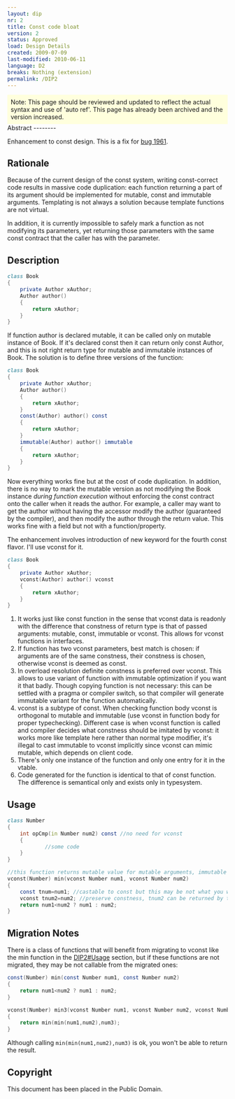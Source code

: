 ```yaml
---
layout: dip
nr: 2
title: Const code bloat
version: 2
status: Approved
load: Design Details
created: 2009-07-09
last-modified: 2010-06-11
language: D2
breaks: Nothing (extension)
permalink: /DIP2
---
```


<div style="padding: 1ex 1ex; background: #ffd;">
Note: This page should be reviewed and updated to reflect the actual
syntax and use of 'auto ref'. This page has already been archived and
the version increased.

</div>
Abstract
--------

Enhancement to const design. This is a fix for [bug
1961](http://d.puremagic.com/issues/show_bug.cgi?id=1961).

Rationale
---------

Because of the current design of the const system, writing const-correct
code results in massive code duplication: each function returning a part
of its argument should be implemented for mutable, const and immutable
arguments. Templating is not always a solution because template
functions are not virtual.

In addition, it is currently impossible to safely mark a function as not
modifying its parameters, yet returning those parameters with the same
const contract that the caller has with the parameter.

Description
-----------

```d
class Book
{
    private Author xAuthor;
    Author author()
    {
        return xAuthor;
    }
}
```

If function author is declared mutable, it can be called only on mutable
instance of Book. If it's declared const then it can return only const
Author, and this is not right return type for mutable and immutable
instances of Book. The solution is to define three versions of the
function:

```d
class Book
{
    private Author xAuthor;
    Author author()
    {
        return xAuthor;
    }
    const(Author) author() const
    {
        return xAuthor;
    }
    immutable(Author) author() immutable
    {
        return xAuthor;
    }
}
```

Now everything works fine but at the cost of code duplication. In
addition, there is no way to mark the mutable version as not modifying
the Book instance *during function execution* without enforcing the
const contract onto the caller when it reads the author. For example, a
caller may want to get the author without having the accessor modify the
author (guaranteed by the compiler), and then modify the author through
the return value. This works fine with a field but not with a
function/property.

The enhancement involves introduction of new keyword for the fourth
const flavor. I'll use vconst for it.

```d
class Book
{
    private Author xAuthor;
    vconst(Author) author() vconst
    {
        return xAuthor;
    }
}
```

1.  It works just like const function in the sense that vconst data is
    readonly with the difference that constness of return type is that
    of passed arguments: mutable, const, immutable or vconst. This
    allows for vconst functions in interfaces.
2.  If function has two vconst parameters, best match is chosen: if
    arguments are of the same constness, their constness is chosen,
    otherwise vconst is deemed as const.
3.  In overload resolution definite constness is preferred over vconst.
    This allows to use variant of function with immutable optimization
    if you want it that badly. Though copying function is not necessary:
    this can be settled with a pragma or compiler switch, so that
    compiler will generate immutable variant for the
    function automatically.
4.  vconst is a subtype of const. When checking function body vconst is
    orthogonal to mutable and immutable (use vconst in function body for
    proper typechecking). Different case is when vconst function is
    called and compiler decides what constness should be imitated by
    vconst: it works more like template here rather than normal type
    modifier, it's illegal to cast immutable to vconst implicitly since
    vconst can mimic mutable, which depends on client code.
5.  There's only one instance of the function and only one entry for it
    in the vtable.
6.  Code generated for the function is identical to that of
    const function. The difference is semantical only and exists only
    in typesystem.

Usage
-----

```d
class Number
{
    int opCmp(in Number num2) const //no need for vconst
    {
            //some code
    }
}

//this function returns mutable value for mutable arguments, immutable value for immutable arguments and so on.
vconst(Number) min(vconst Number num1, vconst Number num2)
{
    const tnum=num1; //castable to const but this may be not what you want
    vconst tnum2=num2; //preserve constness, tnum2 can be returned by the function
    return num1<num2 ? num1 : num2;
}
```

Migration Notes
---------------

There is a class of functions that will benefit from migrating to vconst
like the min function in the [DIP2\#Usage](DIP2#Usage "wikilink")
section, but if these functions are not migrated, they may be not
callable from the migrated ones:

```d
const(Number) min(const Number num1, const Number num2)
{
    return num1<num2 ? num1 : num2;
}

vconst(Number) min3(vconst Number num1, vconst Number num2, vconst Number num3)
{
    return min(min(num1,num2),num3);
}
```

Although calling `min(min(num1,num2),num3)` is ok, you won't be able to
return the result.

Copyright
---------

This document has been placed in the Public Domain.
